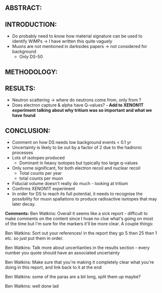 ## ABSTRACT:


## INTRODUCTION:
- Do probably need to know how material signature can be used to identify WIMPs -> I have written this quite vaguely
- Muons are not mentioned in darksides papers -> not considered for background 
	- Only DS-50

## METHODOLOGY:

## RESULTS:
- Neutron scattering -> where do neutrons come from, only from ?
- Does electron capture & alpha have Q-values?
**- Add to XENON1T experiment talking about why tritium was so important and what we have found** 

## CONCLUSION:
- Comment on how DS needs low background events < 0.1 yr
- Uncertainty is likely to be out by a factor of 2 due to the hadronic processes
- Lots of isotopes produced
	- Dominant in heavy isotopes but typically too large q-values
- Only some significant, for both electron recoil and nuclear recoil
	- Total counts per year
	- total counts per muon
- Fiducial volume doesn't really do much - looking at tritium
- Confirms XENON1T experiment 
- In order for DS to reach its full potential, it needs to recognise the possibility for muon spallations to produce radioactive isotopes that may later decay.

**Comments:**
Ben Watkins: Overall it seems like a sick report - difficult to make comments on the content since I hvae no clue what's going on most of the time but I'm sure for the markers it'll be more clear. A couple things:

Ben Watkins: Sort out your references! in the report they go 5 then 25 then 1 etc. so just put them in order.

Ben Watkins: Talk more about uncertianties in the results section - every number you quote should have an associated uncertainty

Ben Watkins: Make sure that you're making it completely clear what you're doing in this report, and link back to it at the end

Ben Watkins: some of the paras are a bit long, split them up maybe?

Ben Watkins: well done lad